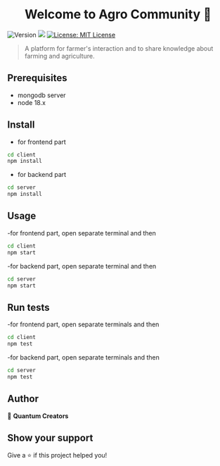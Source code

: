 <h1 align="center">Welcome to Agro Community 👋</h1>
<p>
  <img alt="Version" src="https://img.shields.io/badge/version-1.0.0-blue.svg?cacheSeconds=2592000" />
  <img src="https://img.shields.io/badge/node-18.x-blue.svg" />
  <a href="#" target="_blank">
    <img alt="License: MIT License" src="https://img.shields.io/badge/License-MIT License-yellow.svg" />
  </a>
</p>

> A platform for farmer's interaction and to share knowledge about farming and agriculture.

## Prerequisites
- mongodb server
- node 18.x

## Install
- for frontend part
```sh
cd client
npm install
```

- for backend part
```sh
cd server
npm install
```
## Usage
-for frontend part, open separate terminal and then
```sh
cd client
npm start
```

-for backend part, open separate terminal and then
```sh
cd server
npm start
```

## Run tests
-for frontend part, open separate terminals and then
```sh
cd client
npm test
```

-for backend part, open separate terminals and then
```sh
cd server
npm test
```

## Author

👤 **Quantum Creators**


## Show your support

Give a ⭐️ if this project helped you!